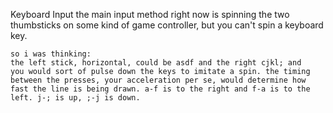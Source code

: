Keyboard Input
	the main input method right now is spinning the two thumbsticks on
	some kind of game controller, but you can't spin a keyboard key.

	so i was thinking:
	the left stick, horizontal, could be asdf and the right cjkl; and
	you would sort of pulse down the keys to imitate a spin. the timing
	between the presses, your acceleration per se, would determine how
	fast the line is being drawn. a-f is to the right and f-a is to the
	left. j-; is up, ;-j is down.